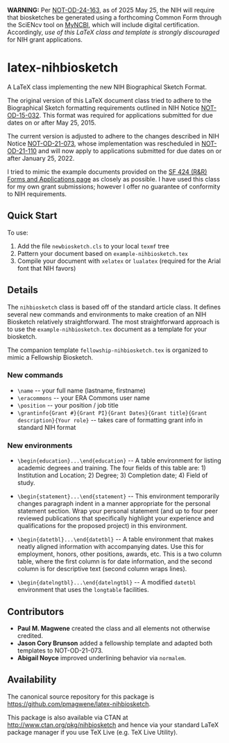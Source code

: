 **WARNING:** Per [NOT-OD-24-163](https://grants.nih.gov/grants/guide/notice-files/NOT-OD-24-163.html), as of 2025 May 25, the NIH will require that biosketches be generated using a forthcoming Common Form through the SciENcv tool on [MyNCBI](https://www.ncbi.nlm.nih.gov/myncbi/), which will include digital certification. Accordingly, _use of this LaTeX class and template is strongly discouraged_ for NIH grant applications.

# latex-nihbiosketch

A LaTeX class implementing the new NIH Biographical Sketch Format.

The original version of this LaTeX document class tried to adhere to the Biographical Sketch formatting requirements outlined in NIH Notice [NOT-OD-15-032](http://grants.nih.gov/grants/guide/notice-files/NOT-OD-15-032.html).  This format was required for applications submitted for due dates on or after May 25, 2015.

The current version is adjusted to adhere to the changes described in NIH Notice [NOT-OD-21-073](https://grants.nih.gov/grants/guide/notice-files/NOT-OD-21-073.html), whose implementation was rescheduled in [NOT-OD-21-110](https://grants.nih.gov/grants/guide/notice-files/NOT-OD-21-110.html) and will now apply to applications submitted for due dates on or after January 25, 2022.

I tried to mimic the example documents provided on the [SF 424 (R&R) Forms and Applications page](http://grants.nih.gov/grants/funding/424/index.htm#format) as closely as possible. I have used this class for my own grant submissions; however I offer no guarantee of conformity to NIH requirements.


## Quick Start

To use:

 1. Add the file `newbiosketch.cls` to your local `texmf` tree
 2. Pattern your document based on `example-nihbiosketch.tex`
 3. Compile your document with `xelatex` or `lualatex` (required for the Arial font that NIH favors)


## Details

The `nihbiosketch` class is based off of the standard article class.  It defines several new commands and environments to make creation of an NIH Biosketch relatively straightforward. The most straightforward approach is to use the `example-nihbiosketch.tex` document as a template for your biosketch.

The companion template `fellowship-nihbiosketch.tex` is organized to mimic a Fellowship Biosketch.


### New commands

 * `\name` -- your full name (lastname, firstname)
 * `\eracommons` -- your ERA Commons user name
 * `\position` -- your position / job title
 * `\grantinfo{Grant #}{Grant PI}{Grant Dates}{Grant title}{Grant description}{Your role}` -- takes care of formatting grant info in standard NIH format


### New environments

 * `\begin{education}...\end{education}` -- A table environment for listing academic degrees and training. The four fields of this table are: 1) Institution and Location; 2) Degree; 3) Completion date; 4) Field of study.

 * `\begin{statement}...\end{statement}` -- This environment temporarily changes paragraph indent in a manner appropriate for the personal statement section. Wrap your personal statement (and up to four peer reviewed publications that specifically highlight your experience and qualifications for the proposed project) in this environment.

 * `\begin{datetbl}...\end{datetbl}` -- A table environment that makes neatly aligned information with accompanying dates. Use this for employment, honors, other positions, awards, etc. This is a two column table, where the first column is for date information, and the second column is for descriptive text (second column wraps lines).

 * `\begin{datelngtbl}...\end{datelngtbl}` -- A modified `datetbl` environment that uses the `longtable` facilities.


## Contributors

 * **Paul M. Magwene** created the class and all elements not otherwise credited.
 * **Jason Cory Brunson** added a fellowship template and adapted both templates to NOT-OD-21-073.
 * **Abigail Noyce** improved underlining behavior via `normalem`.


## Availability

The canonical source repository for this package is https://github.com/pmagwene/latex-nihbiosketch.

This package is also available via CTAN at http://www.ctan.org/pkg/nihbiosketch and hence via your standard LaTeX package manager if you use TeX Live (e.g. TeX Live Utility).
